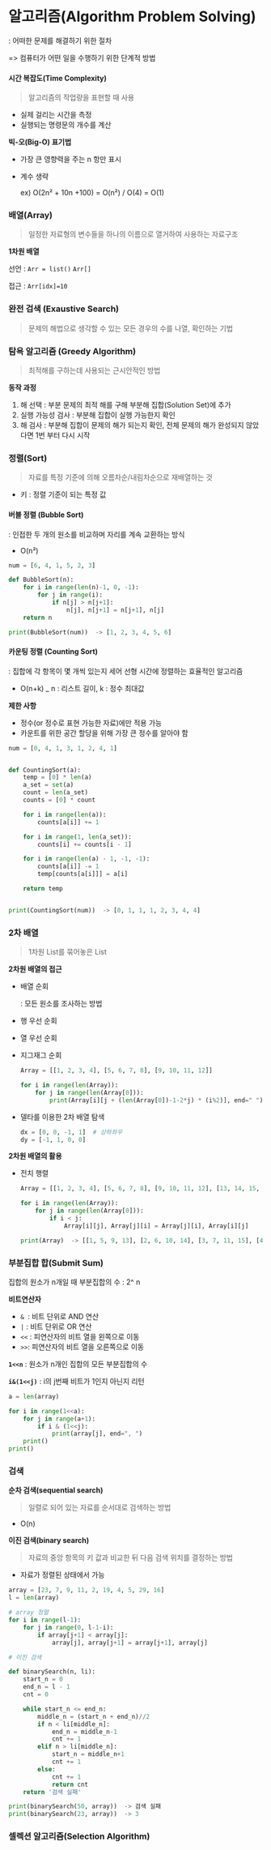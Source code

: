 # 알고리즘(Algorithm Problem Solving)

: 어떠한 문제를 해결하기 위한 절차

  => 컴퓨터가 어떤 일을 수행하기 위한 단계적 방법

#### 시간 복잡도(Time Complexity)

> 알고리즘의 작업량을 표현할 때 사용

* 실제 걸리는 시간을 측정
* 실행되는 명령문의 개수를 계산

**빅-오(Big-O) 표기법**

* 가장 큰 영향력을 주는 n 항만 표시

* 계수 생략

  ex) O(2n² + 10n +100) = O(n²) / O(4) = O(1)



### 배열(Array)

> 일정한 자료형의 변수들을 하나의 이름으로 열거하여 사용하는 자료구조

**1차원 배열** 

선언 : `Arr = list()`   `Arr[]`

접근 : `Arr[idx]=10`



### 완전 검색 (Exaustive Search)

> 문제의 해법으로 생각할 수 있는 모든 경우의 수를 나열, 확인하는 기법



### 탐욕 알고리즘 (Greedy Algorithm)

> 최적해를 구하는데 사용되는 근시안적인 방법

**동작 과정**

1. 해 선택 : 부분 문제의 최적 해를 구해 부분해 집합(Solution Set)에 추가
2. 실행 가능성 검사 : 부분해 집합이 실행 가능한지 확인
3. 해 검사 : 부분해 집합이 문제의 해가 되는지 확인, 전체 문제의 해가 완성되지 않았다면 1번 부터 다시 시작



### 정렬(Sort)

> 자료를 특정 기준에 의해 오름차순/내림차순으로 재배열하는 것

* 키 : 정렬 기준이 되는 특정 값

#### 버블 정렬 (Bubble Sort) 

: 인접한 두 개의 원소를 비교하며 자리를 계속 교환하는 방식

* O(n²)

```python
num = [6, 4, 1, 5, 2, 3]

def BubbleSort(n):
    for i in range(len(n)-1, 0, -1):
        for j in range(i):
            if n[j] > n[j+1]:
                n[j], n[j+1] = n[j+1], n[j]
    return n

print(BubbleSort(num))  -> [1, 2, 3, 4, 5, 6]
```

#### 카운팅 정렬 (Counting Sort) 

: 집합에 각 항목이 몇 개씩 있는지 세어 선형 시간에 정렬하는 효율적인 알고리즘

* O(n+k) _ n : 리스트 길이, k : 정수 최대값

**제한 사항**

* 정수(or 정수로 표현 가능한 자료)에만 적용 가능
* 카운트를 위한 공간 할당을 위해 가장 큰 정수를 알아야 함

```python
num = [0, 4, 1, 3, 1, 2, 4, 1]


def CountingSort(a):
    temp = [0] * len(a)
    a_set = set(a)
    count = len(a_set)
    counts = [0] * count

    for i in range(len(a)):
        counts[a[i]] += 1

    for i in range(1, len(a_set)):
        counts[i] += counts[i - 1]

    for i in range(len(a) - 1, -1, -1):
        counts[a[i]] -= 1
        temp[counts[a[i]]] = a[i]

    return temp


print(CountingSort(num))  -> [0, 1, 1, 1, 2, 3, 4, 4]
```



### 2차 배열

> 1차원 List를 묶어놓은 List

**2차원 배열의 접근**

* 배열 순회

  : 모든 원소를 조사하는 방법

* 행 우선 순회

* 열 우선 순회

* 지그재그 순회

  ```python
  Array = [[1, 2, 3, 4], [5, 6, 7, 8], [9, 10, 11, 12]]
  
  for i in range(len(Array)):
      for j in range(len(Array[0])):
          print(Array[i][j + (len(Array[0])-1-2*j) * (i%2)], end=" ")  -> 1 2 3 4 8 7 6 5 9 10 11 12
  ```

* 델타를 이용한 2차 배열 탐색

  ```python
  dx = [0, 0, -1, 1]  # 상하좌우
  dy = [-1, 1, 0, 0]
  ```

**2차원 배열의 활용**

* 전치 행렬

  ```python
  Array = [[1, 2, 3, 4], [5, 6, 7, 8], [9, 10, 11, 12], [13, 14, 15, 16]]
  
  for i in range(len(Array)):
      for j in range(len(Array[0])):
          if i < j:
              Array[i][j], Array[j][i] = Array[j][i], Array[i][j]
  
  print(Array)  -> [[1, 5, 9, 13], [2, 6, 10, 14], [3, 7, 11, 15], [4, 8, 12, 16]]
  ```



### 부분집합 합(Submit Sum)

집합의 원소가 n개일 때 부분집합의 수 : 2^ n

**비트연산자**

* `& `: 비트 단위로 AND 연산
* `|` : 비트 단위로 OR 연산
* `<<` : 피연산자의 비트 열을 왼쪽으로 이동
* `>>`: 피연산자의 비트 열을 오른쪽으로 이동

**`1<<n`** : 원소가 n개인 집합의 모든 부분집합의 수

**`i&(1<<j)`** : i의 j번째 비트가 1인지 아닌지 리턴

```python
a = len(array)

for i in range(1<<a):
    for j in range(a+1):
        if i & (1<<j):
            print(array[j], end=", ")
    print()
print()
```

### 검색

**순차 검색(sequential search)**

> 일렬로 되어 있는 자료를 순서대로 검색하는 방법

* O(n)

**이진 검색(binary search)**

> 자료의 중앙 항목의 키 값과 비교한 뒤 다음 검색 위치를 결정하는 방법

* 자료가 정렬된 상태에서 가능

```python
array = [23, 7, 9, 11, 2, 19, 4, 5, 29, 16]
l = len(array)

# array 정렬
for i in range(l-1):
    for j in range(0, l-1-i):
        if array[j+1] < array[j]:
            array[j], array[j+1] = array[j+1], array[j]

# 이진 검색

def binarySearch(n, li):
    start_n = 0
    end_n = l - 1
    cnt = 0

    while start_n <= end_n:
        middle_n = (start_n + end_n)//2
        if n < li[middle_n]:
            end_n = middle_n-1
            cnt += 1
        elif n > li[middle_n]:
            start_n = middle_n+1
            cnt += 1
        else:
            cnt += 1
            return cnt
    return '검색 실패'

print(binarySearch(50, array))  -> 검색 실패
print(binarySearch(23, array))  -> 3
```



### 셀렉션 알고리즘(Selection Algorithm)

















 





